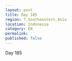```yaml
---
layout: post
title: Day 185
region: 7_Southeastern_Asia
location: Indonesia
category: EN
permalink:
published: false
---
```


Day 185

